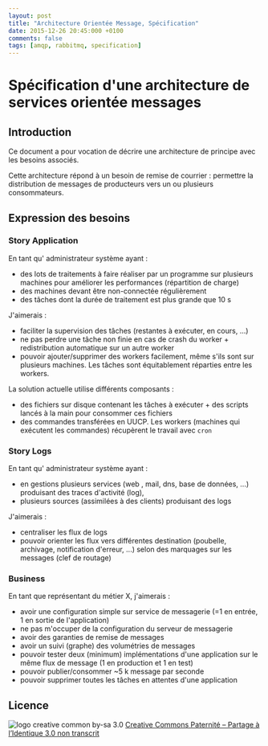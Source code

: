 ```yaml
---
layout: post
title: "Architecture Orientée Message, Spécification"
date: 2015-12-26 20:45:000 +0100
comments: false
tags: [amqp, rabbitmq, specification]
---
```


# Spécification d'une architecture de services orientée messages

## Introduction

Ce document a pour vocation de décrire une architecture de principe avec les besoins associés.

Cette architecture répond à un besoin de remise de courrier : permettre la distribution de messages de producteurs vers un ou plusieurs consommateurs.

## Expression des besoins
 
### Story Application

En tant qu' administrateur système  ayant :

* des lots de traitements à faire réaliser par un programme sur plusieurs machines pour améliorer les performances (répartition de charge)
* des machines devant être non-connectée régulièrement
* des tâches dont la durée de traitement est plus grande que 10 s

J'aimerais :

* faciliter la supervision des tâches (restantes à exécuter, en cours, ...)
* ne pas perdre une tâche non finie en cas de crash du worker + redistribution automatique sur un autre worker
* pouvoir ajouter/supprimer des workers facilement, même s'ils sont sur plusieurs machines. Les tâches sont équitablement réparties entre les workers.

La solution actuelle utilise différents composants :

* des fichiers sur disque contenant les tâches à exécuter + des scripts lancés à la main pour consommer ces fichiers
* des commandes transférées en UUCP. Les workers (machines qui exécutent les commandes) récupèrent le travail avec `cron`

### Story Logs

En tant qu' administrateur système  ayant :

* en gestions plusieurs services (web , mail, dns, base de données, ...) produisant des traces d'activité (log),
* plusieurs sources (assimilées à des clients) produisant des logs

J'aimerais :

* centraliser les flux de logs
* pouvoir orienter les flux vers différentes destination (poubelle, archivage, notification d'erreur, ...) selon des marquages sur les messages (clef de routage)

### Business

En tant que représentant du métier X, j'aimerais :

* avoir une configuration simple sur service de messagerie (=1 en entrée, 1 en sortie de l'application)
* ne pas m'occuper de la configuration du serveur de messagerie
* avoir des garanties de remise de messages
* avoir un suivi (graphe) des volumétries de messages
* pouvoir tester deux (minimum) implémentations d'une application sur le même flux de message (1 en production et 1 en test)
* pouvoir publier/consommer ~5 k message par seconde
* pouvoir supprimer toutes les tâches en attentes d'une application

## Licence

![logo creative common by-sa 3.0](http://i.creativecommons.org/l/by-sa/3.0/88x31.png)
[Creative Commons Paternité – Partage à l’Identique 3.0 non transcrit](http://creativecommons.org/licenses/by-sa/3.0/)
